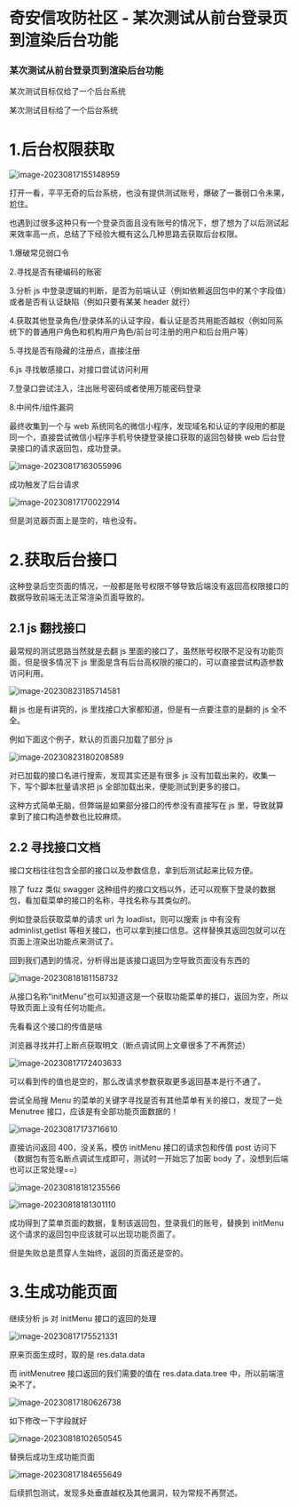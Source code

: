 

# 奇安信攻防社区 - 某次测试从前台登录页到渲染后台功能

### 某次测试从前台登录页到渲染后台功能

某次测试目标仅给了一个后台系统

某次测试目标给了一个后台系统

# 1.后台权限获取

![image-20230817155148959](assets/1698900264-1d9a694c2d96bb6f8e934b0dac4cfb41.jpg)

打开一看，平平无奇的后台系统，也没有提供测试账号，爆破了一番弱口令未果，尬住。

也遇到过很多这种只有一个登录页面且没有账号的情况下，想了想为了以后测试起来效率高一点，总结了下经验大概有这么几种思路去获取后台权限。

1.爆破常见弱口令

2.寻找是否有硬编码的账密

3.分析 js 中登录逻辑的判断，是否为前端认证（例如依赖返回包中的某个字段值）或者是否有认证缺陷（例如只要有某某 header 就行）

4.获取其他登录角色/登录体系的认证字段，看认证是否共用能否越权（例如同系统下的普通用户角色和机构用户角色/前台可注册的用户和后台用户等）

5.寻找是否有隐藏的注册点，直接注册

6.js 寻找敏感接口，对接口尝试访问利用

7.登录口尝试注入，注出账号密码或者使用万能密码登录

8.中间件/组件漏洞

最终收集到一个与 web 系统同名的微信小程序，发现域名和认证的字段用的都是同一个，直接尝试微信小程序手机号快捷登录接口获取的返回包替换 web 后台登录接口的请求返回包，成功登录。

![image-20230817163055996](assets/1698900264-051a2c46424e5eecfbcf2382e0dcdb8b.jpg)

成功触发了后台请求

![image-20230817170022914](assets/1698900264-ce614a95af60c1c9b0bd7f0304fe6d0e.jpg)

但是浏览器页面上是空的，啥也没有。

# 2.获取后台接口

这种登录后空页面的情况，一般都是账号权限不够导致后端没有返回高权限接口的数据导致前端无法正常渲染页面导致的。

## 2.1 js 翻找接口

最常规的测试思路当然就是去翻 js 里面的接口了，虽然账号权限不足没有功能页面，但是很多情况下 js 里面是含有后台高权限的接口的，可以直接尝试构造参数访问利用。

![image-20230823185714581](assets/1698900264-3395ad9082bc732bde94a462231f141e.jpg)

翻 js 也是有讲究的，js 里找接口大家都知道，但是有一点要注意的是翻的 js 全不全。

例如下面这个例子，默认的页面只加载了部分 js

![image-20230823180208589](assets/1698900264-297dd3080ec0bb3d4d83f9f4c24bade6.jpg)

对已加载的接口名进行搜索，发现其实还是有很多 js 没有加载出来的，收集一下，写个脚本批量请求把 js 全部加载出来，便能测试到更多的接口。

这种方式简单无脑，但弊端是如果部分接口的传参没有直接写在 js 里，导致就算拿到了接口构造参数也比较麻烦。

## 2.2 寻找接口文档

接口文档往往包含全部的接口以及参数信息，拿到后测试起来比较方便。

除了 fuzz 类似 swagger 这种组件的接口文档以外，还可以观察下登录的数据包，看加载菜单的接口的名称，寻找名称与其类似的。

例如登录后获取菜单的请求 url 为 loadlist，则可以搜索 js 中有没有 adminlist,getlist 等相关接口，也可以拿到接口信息。这样替换其返回包就可以在页面上渲染出功能点来测试了。

回到我们遇到的情况，分析得出是该接口返回为空导致页面没有东西的

![image-20230818181158732](assets/1698900264-73aa1ce5a1cbd73da62ab338ca00b461.jpg)

从接口名称“initMenu”也可以知道这是一个获取功能菜单的接口，返回为空，所以导致页面上没有任何功能点。

先看看这个接口的传值是啥

浏览器寻找并打上断点获取明文（断点调试网上文章很多了不再赘述）

![image-20230817172403633](assets/1698900264-f1e0f0598ab8fe720b20ceab040d147c.jpg)

可以看到传的值也是空的，那么改请求参数获取更多返回基本是行不通了。

尝试全局搜 Menu 的菜单的关键字寻找是否有其他菜单有关的接口，发现了一处 Menutree 接口，应该是有全部功能页面数据的！

![image-20230817173716610](assets/1698900264-c4fc510e6d782e72d426c7e4b6e756d9.jpg)

直接访问返回 400，没关系，模仿 initMenu 接口的请求包和传值 post 访问下（数据包有签名断点调试生成即可，测试时一开始忘了加密 body 了，没想到后端也可以正常处理==）

![image-20230818181235566](assets/1698900264-a613a5c87b69772054b9f435a970fc8d.jpg)

![image-20230818181301110](assets/1698900264-54f179ffdb9792d14c41c228040b4233.jpg)

成功得到了菜单页面的数据，复制该返回包，登录我们的账号，替换到 initMenu 这个请求的返回包中应该就可以出现功能页面了。

但是失败总是贯穿人生始终，返回的页面还是空的。

# 3.生成功能页面

继续分析 js 对 initMenu 接口的返回的处理

![image-20230817175521331](assets/1698900264-22aeb01f539cac590cfe0850752a4328.jpg)

原来页面生成时，取的是 res.data.data

而 initMenutree 接口返回的我们需要的值在 res.data.data.tree 中，所以前端渲染不了。

![image-20230817180626738](assets/1698900264-7a7c0de0962b74f273d45d25127477c5.jpg)

如下修改一下字段就好

![image-20230818102650545](assets/1698900264-04b138aaf98dbc3dd1a22c1bed2def5f.jpg)

替换后成功生成功能页面

![image-20230817184655649](assets/1698900264-9e771d507153aaa002f7407051494947.jpg)

后续抓包测试，发现多处垂直越权及其他漏洞，较为常规不再赘述。

